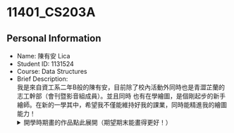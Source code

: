 # 11401_CS203A
## Personal Information 
  -  Name: 陳有安 Lica
  -  Student ID: 1131524
  -  Course: Data Structures
  -  Brief Description:<br>
     我是來自資工系二年B般的陳有安，目前除了校內活動外同時也是青澀芷蘭的志工幹部（會刊暨影音組成員）。並且同時
     也有在學繪圖，是個剛起步的新手繪師。在新的一學其中，希望我不僅能維持好我的課業，同時能精進我的繪圖能力！
     <details>
     <summary> 開學時期畫的作品點此展開（期望期末能畫得更好！）</summary>
       <img width="461" height="550" alt="image" src="https://github.com/user-attachments/assets/63ca17ba-dfc3-444b-83b7-8f25dccde028" />
       <img width="329" height="399" alt="image" src="https://github.com/user-attachments/assets/a20351da-3016-4828-b369-6ed8b5899b41" />
     :::
     </details>
